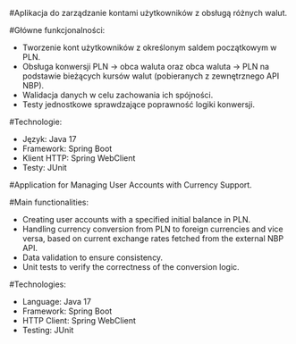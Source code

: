 #Aplikacja do zarządzanie kontami użytkowników z obsługą różnych walut.

  #Główne funkcjonalności:
- Tworzenie kont użytkowników z określonym saldem początkowym w PLN.
- Obsługa konwersji PLN -> obca waluta oraz obca waluta -> PLN na podstawie bieżących kursów walut (pobieranych z zewnętrznego API NBP).
- Walidacja danych w celu zachowania ich spójności.
- Testy jednostkowe sprawdzające poprawność logiki konwersji.

 #Technologie:
- Język: Java 17
- Framework: Spring Boot
- Klient HTTP: Spring WebClient
- Testy: JUnit

 #Application for Managing User Accounts with Currency Support.

#Main functionalities:
- Creating user accounts with a specified initial balance in PLN.
- Handling currency conversion from PLN to foreign currencies and vice versa, based on current exchange rates fetched from the external NBP API.
- Data validation to ensure consistency.
- Unit tests to verify the correctness of the conversion logic.

 #Technologies:
- Language: Java 17
- Framework: Spring Boot
- HTTP Client: Spring WebClient
- Testing: JUnit





